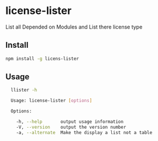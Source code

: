 # license-lister
List all Depended on Modules and List there license type

## Install
```bash
npm install -g licens-lister
```

## Usage
```bash
  llister -h
```
```bash
  Usage: license-lister [options]

  Options:

    -h, --help       output usage information
    -V, --version    output the version number
    -a, --alternate  Make the display a list not a table
```
